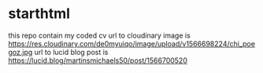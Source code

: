 # starthtml
this repo contain my coded cv
url to cloudinary image is https://res.cloudinary.com/de0myuiqo/image/upload/v1566698224/chi_poegoz.jpg
url to lucid blog post is https://lucid.blog/martinsmichaels50/post/1566700520
